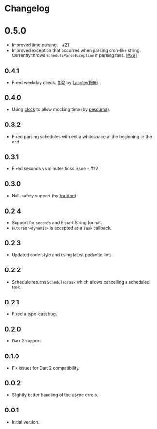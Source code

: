 # Changelog

# 0.5.0

- Improved time parsing.　[#21](https://github.com/agilord/cron/issues/21)
- Improved exception that occurred when parsing cron-like string. Currently throws `ScheduleParseException` if parsing fails. [[#29](https://github.com/agilord/cron/issues/29)]

## 0.4.1

- Fixed weekday check. [#32](https://github.com/agilord/cron/pull/32) by [Langley1996](https://github.com/Langley1996).

## 0.4.0

- Using [clock](https://pub.dev/packages/clock) to allow mocking time (by [pescuma](https://github.com/pescuma)).

## 0.3.2

- Fixed parsing schedules with extra whitespace at the beginning or the end.

## 0.3.1

- Fixed seconds vs minutes ticks issue - #22

## 0.3.0

- Null-safety support (by [bsutton](https://github.com/bsutton)).

## 0.2.4

- Support for `seconds` and 6-part String format.
- `FutureOr<dynamic>` is accepted as a `Task` callback.

## 0.2.3

- Updated code style and using latest pedantic lints.

## 0.2.2

- Schedule returns `ScheduledTask` which allows cancelling a scheduled task.

## 0.2.1

- Fixed a type-cast bug.

## 0.2.0

- Dart 2 support.

## 0.1.0

- Fix issues for Dart 2 compatibility.

## 0.0.2

- Slightly better handling of the async errors.

## 0.0.1

- Initial version.
